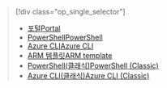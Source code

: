 > [!div class="op_single_selector"]
> * [<span data-ttu-id="88f7b-101">포털</span><span class="sxs-lookup"><span data-stu-id="88f7b-101">Portal</span></span>](../articles/virtual-network/virtual-networks-create-nsg-arm-pportal.md)
> * [<span data-ttu-id="88f7b-102">PowerShell</span><span class="sxs-lookup"><span data-stu-id="88f7b-102">PowerShell</span></span>](../articles/virtual-network/virtual-networks-create-nsg-arm-ps.md)
> * [<span data-ttu-id="88f7b-103">Azure CLI</span><span class="sxs-lookup"><span data-stu-id="88f7b-103">Azure CLI</span></span>](../articles/virtual-network/virtual-networks-create-nsg-arm-cli.md)
> * [<span data-ttu-id="88f7b-104">ARM 템플릿</span><span class="sxs-lookup"><span data-stu-id="88f7b-104">ARM template</span></span>](../articles/virtual-network/virtual-networks-create-nsg-arm-template.md)
> * [<span data-ttu-id="88f7b-105">PowerShell(클래식)</span><span class="sxs-lookup"><span data-stu-id="88f7b-105">PowerShell (Classic)</span></span>](../articles/virtual-network/virtual-networks-create-nsg-classic-ps.md)
> * [<span data-ttu-id="88f7b-106">Azure CLI(클래식)</span><span class="sxs-lookup"><span data-stu-id="88f7b-106">Azure CLI (Classic)</span></span>](../articles/virtual-network/virtual-networks-create-nsg-classic-cli.md)
